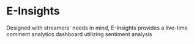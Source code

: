# E-Insights
Designed with streamers' needs in mind, E-Insights provides a live-time comment analytics dashboard utilizing sentiment analysis 
